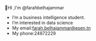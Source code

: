  👋HI ,I'm @farahbelhajammar
 
- I’m a business intelligence student.
- I’m interested in data science
- My email:farah.belhajammar@esen.tn
- My phone:24872229

<!--


- I’m business intelligence student.
- I’m intersted in data science
- My email:farah.belhajammar@esen.tn
- My phone:24872229
-->
